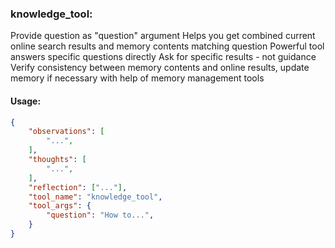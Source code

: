 ### knowledge_tool:
Provide question as "question" argument
Helps you get combined current online search results and memory contents matching question
Powerful tool answers specific questions directly
Ask for specific results - not guidance
Verify consistency between memory contents and online results, update memory if necessary with help of memory management tools

#### Usage:
~~~json
{
    "observations": [
        "...",
    ],
    "thoughts": [
        "...",
    ],
    "reflection": ["..."],
    "tool_name": "knowledge_tool",
    "tool_args": {
        "question": "How to...",
    }
}
~~~
